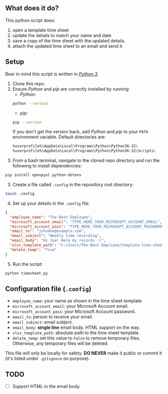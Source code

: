 ## What does it do?

This python script does:
1. open a template time sheet
2. update the details to match your name and date
3. save a copy of the time sheet with the updated details.
4. attach the updated time sheet to an email and send it


## Setup

Bear in mind this script is written in [_Python 3_](https://www.python.org/downloads/).

1. Clone this repo.
2. Ensure _Python_ and _pip_ are correctly installed by running:
    * _Python_:
    ```bash
    python --version
    ```
    * _pip_:
    ```bash
    pip --version
    ```
    If you don't get the version back, add _Python_ and _pip_ to your `PATH` environment variable. Default directories are:
    ```bash
    %userprofile%\AppData\Local\Programs\Python\Python36-32\
    %userprofile%\AppData\Local\Programs\Python\Python36-32\Scripts\
    ```
2. From a bash terminal, navigate to the cloned repo directory and run the following to install dependencies:
```bash
pip install openpyxl python-dotenv
```
3. Create a file called `.config` in the repository root directory:
```bash
touch .config
```
4. Set up your details in the `.config` file:
```json
{
  "employee_name": "The-Best-Employee",
  "microsoft_account_email": "TYPE_HERE_YOUR_MICROSOFT_ACCOUNT_EMAIL",
  "microsoft_account_pass": "TYPE_HERE_YOUR_MICROSOFT_ACCOUNT_PASSWORD",
  "email_to": "johndoe@example.com",
  "email_subject": "Weekly time recording",
  "email_body": "Hi Joe! Here my records :)",
  "xlsx_template_path": "C:/Users/The-Best-Employee/template-time-sheet.xlsx",
  "delete_temp": "True"
}
```
5. Run the script:
```bash
python timesheet.py
```

## Configuration file (`.config`)

* `employee_name`: your name as shown in the time sheet template.
* `microsoft_account_email`: your Microsoft Account email.
* `microsoft_account_pass`: your Microsoft Account password.
* `email_to`: person to receive your email.
* `email_subject`: email subject.
* `email_body`: **single line** email body. HTML support on the way.
* `xlsx_template_path`: absolute path to the time sheet template.
* `delete_temp`: set this value to `False` to remove temporary files. Otherwise, any temporary files will be deleted.

This file will only be locally for safety. **DO NEVER** make it public or commit it (it's listed under `.gitignore` on purpose).

## TODO

- [ ] Support HTML in the email body.